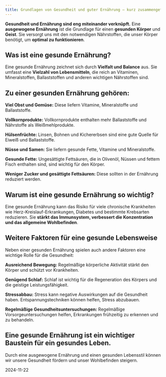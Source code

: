 ```yaml
---  
title: Grundlagen von Gesundheit und guter Ernährung – kurz zusammengefasst
---
```

**Gesundheit und Ernährung sind eng miteinander verknüpft.** Eine **ausgewogene Ernährung** ist die Grundlage für einen **gesunden Körper** und **Geist**. Sie versorgt uns mit den notwendigen Nährstoffen, die unser Körper benötigt, um **optimal zu funktionieren**.

## Was ist eine gesunde Ernährung?

Eine gesunde Ernährung zeichnet sich durch **Vielfalt und Balance** aus. Sie umfasst eine **Vielzahl von Lebensmitteln**, die reich an Vitaminen, Mineralstoffen, Ballaststoffen und anderen wichtigen Nährstoffen sind. 

## Zu einer gesunden Ernährung gehören:

**Viel Obst und Gemüse:** Diese liefern Vitamine, Mineralstoffe und Ballaststoffe.

**Vollkornprodukte:** Vollkornprodukte enthalten mehr Ballaststoffe und Nährstoffe als Weißmehlprodukte.

**Hülsenfrüchte:** Linsen, Bohnen und Kichererbsen sind eine gute Quelle für Eiweiß und Ballaststoffe.

**Nüsse und Samen:** Sie liefern gesunde Fette, Vitamine und Mineralstoffe.

**Gesunde Fette:** Ungesättigte Fettsäuren, die in Olivenöl, Nüssen und fettem Fisch enthalten sind, sind wichtig für den Körper.

**Weniger Zucker und gesättigte Fettsäuren:** Diese sollten in der Ernährung reduziert werden.

## Warum ist eine gesunde Ernährung so wichtig?

Eine gesunde Ernährung kann das Risiko für viele chronische Krankheiten wie Herz-Kreislauf-Erkrankungen, Diabetes und bestimmte Krebsarten reduzieren. Sie **stärkt das Immunsystem, verbessert die Konzentration und das allgemeine Wohlbefinden**.

## Weitere Faktoren für eine gesunde Lebensweise

Neben einer gesunden Ernährung spielen auch andere Faktoren eine wichtige Rolle für die Gesundheit:

**Ausreichend Bewegung:** Regelmäßige körperliche Aktivität stärkt den Körper und schützt vor Krankheiten.

**Genügend Schlaf:** Schlaf ist wichtig für die Regeneration des Körpers und die geistige Leistungsfähigkeit.

**Stressabbau:** Stress kann negative Auswirkungen auf die Gesundheit haben. Entspannungstechniken können helfen, Stress abzubauen.

**Regelmäßige Gesundheitsuntersuchungen:** Regelmäßige Vorsorgeuntersuchungen helfen, Erkrankungen frühzeitig zu erkennen und zu behandeln.

## Eine gesunde Ernährung ist ein wichtiger Baustein für ein gesundes Leben. 

Durch eine ausgewogene Ernährung und einen gesunden Lebensstil können wir unsere Gesundheit fördern und unser Wohlbefinden steigern.

2024-11-22 
